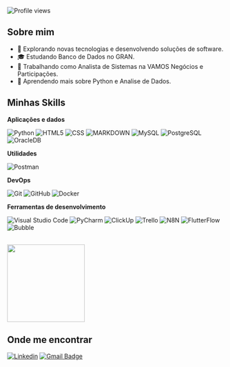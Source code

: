 ![Profile views](https://komarev.com/ghpvc/?username=jorgeLucasADS&color=006bed)

## Sobre mim

- 🤔 Explorando novas tecnologias e desenvolvendo soluções de software.
- 🎓 Estudando Banco de Dados no GRAN.
- 💼 Trabalhando como Analista de Sistemas na VAMOS Negócios e Participações.
- 🌱 Aprendendo mais sobre Python e Analise de Dados.

## Minhas Skills

**Aplicações e dados**

![Python](https://img.shields.io/badge/Python-14354C?style=for-the-badge&logo=python&logoColor=white)
![HTML5](https://img.shields.io/badge/HTML5-E34F26?style=for-the-badge&logo=html5&logoColor=white)
![CSS](https://img.shields.io/badge/CSS3-1572B6?style=for-the-badge&logo=css3&logoColor=white)
![MARKDOWN](https://img.shields.io/badge/Markdown-000000?style=for-the-badge&logo=markdown&logoColor=white)
![MySQL](https://img.shields.io/badge/MySQL-00000F?style=for-the-badge&logo=mysql&logoColor=white)
![PostgreSQL](https://img.shields.io/badge/PostgreSQL-316192?style=for-the-badge&logo=postgresql&logoColor=white)
![OracleDB](https://img.shields.io/badge/Oracle-D33833?style=for-the-badge&logo=oracle&logoColor=white)

**Utilidades**

![Postman](https://img.shields.io/badge/Postman-333333?style=for-the-badge&logo=postman)

**DevOps**

![Git](https://img.shields.io/badge/Git-E34F26?style=for-the-badge&logo=git&logoColor=white)
![GitHub](https://img.shields.io/badge/GitHub-000000?style=for-the-badge&logo=github&logoColor=white)
![Docker](https://img.shields.io/badge/Docker-2496ED?style=for-the-badge&logo=docker&logoColor=white)

**Ferramentas de desenvolvimento**

![Visual Studio Code](https://img.shields.io/badge/-Visual%20Studio%20Code-333333?style=for-the-badge&logo=vscode&logoColor=00000)
![PyCharm](https://img.shields.io/badge/PyCharm-333333?style=for-the-badge&logo=pycharm&logoColor=00000)
![ClickUp](https://img.shields.io/badge/ClickUp-333333?style=for-the-badge&logo=clickup&logoColor=00000)
![Trello](https://img.shields.io/badge/Trello-333333?style=for-the-badge&logo=trello&logoColor=00000)
![N8N](https://img.shields.io/badge/N8N-333333?style=for-the-badge&logo=n8n&logoColor=00000)
![FlutterFlow](https://img.shields.io/badge/FlutterFlow-333333?style=for-the-badge&logo=flutter&logoColor=00000)
![Bubble](https://img.shields.io/badge/Bubble-333333?style=for-the-badge&logo=bubbleio&logoColor=00000)

<br/>

<a href="https://github.com/jorgeLucasADS" title="Perfil do Jorge Lucas">
  <img height="180em" src="https://github-readme-stats.vercel.app/api?username=jorgeLucasADS&theme=github_dark&show_icons=true" />
</a>

## Onde me encontrar

[![Linkedin](https://img.shields.io/badge/LinkedIn-0077B5?style=for-the-badge&logo=linkedin&logoColor=white&link=[https://www.linkedin.com/in/jorge-lucas-ads)](https://www.linkedin.com/in/jorge-lucas-ads)
[![Gmail Badge](https://img.shields.io/badge/Gmail-D14836?style=for-the-badge&logo=gmail&logoColor=white&link=mailto:jorge.lucas.ads@gmail.com)](mailto:jorge.lucas.ads@gmail.com)
